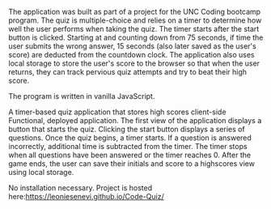 
The application was built as part of a project for the UNC Coding bootcamp program. 
The quiz is multiple-choice and relies on a timer to determine how well the user performs when taking the quiz. 
The timer starts after the start button is clicked. Starting at and counting down from 75 seconds,
 if time the user submits the wrong answer, 15 seconds (also later saved as the user's score) are deducted from the countdown clock. 
The application also uses local storage to store the user's score to the browser so that when the user returns, they can track pervious quiz attempts and try to beat their high score.


The program is written in vanilla JavaScript.

A timer-based quiz application that stores high scores client-side
Functional, deployed application. The first view of the application displays a button that starts the quiz.
 Clicking the start button displays a series of questions. Once the quiz begins, a timer starts.
 If a question is answered incorrectly, additional time is subtracted from the timer.
 The timer stops when all questions have been answered or the timer reaches 0. 
After the game ends, the user can save their initials and score to a highscores view using local storage.

No installation necessary. Project is hosted here:https://leoniesenevi.github.io/Code-Quiz/
